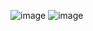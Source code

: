 ![image](https://github.com/OlimjonovOzodbek/Notification/assets/145344998/37bc0af8-c51e-42c8-8a80-95ffdb97e7e9)
![image](https://github.com/OlimjonovOzodbek/Notification/assets/145344998/83db23d0-35ba-4d96-ac90-14e37009c3c7)

